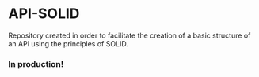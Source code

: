 # API-SOLID
Repository created in order to facilitate the creation of a basic structure of an API using the principles of SOLID.

### In production!
